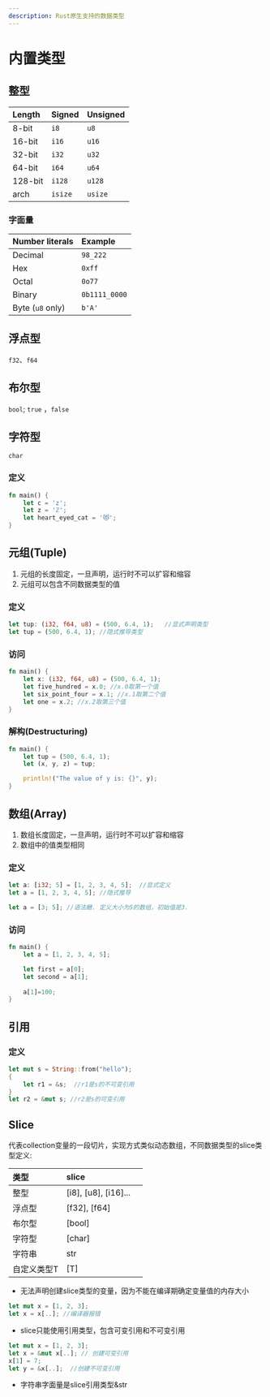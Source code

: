 ```yaml
---
description: Rust原生支持的数据类型
---
```


# 内置类型

## 整型

| Length | Signed | Unsigned |
| :--- | :--- | :--- |
| 8-bit | `i8` | `u8` |
| 16-bit | `i16` | `u16` |
| 32-bit | `i32` | `u32` |
| 64-bit | `i64` | `u64` |
| 128-bit | `i128` | `u128` |
| arch | `isize` | `usize` |

### 字面量

| Number literals | Example |
| :--- | :--- |
| Decimal | `98_222` |
| Hex | `0xff` |
| Octal | `0o77` |
| Binary | `0b1111_0000` |
| Byte \(`u8` only\) | `b'A'` |

## 浮点型

`f32`、`f64`

## 布尔型

`bool`; `true` ，`false` 

## 字符型

`char`

### 定义

```rust
fn main() {
    let c = 'z';
    let z = 'ℤ';
    let heart_eyed_cat = '😻';
}
```

## 元组\(Tuple\)

1. 元组的长度固定，一旦声明，运行时不可以扩容和缩容
2. 元组可以包含不同数据类型的值

### 定义

```rust
let tup: (i32, f64, u8) = (500, 6.4, 1);   //显式声明类型
let tup = (500, 6.4, 1); //隐式推导类型
```

### 访问

```rust
fn main() {
    let x: (i32, f64, u8) = (500, 6.4, 1);
    let five_hundred = x.0; //x.0取第一个值
    let six_point_four = x.1; //x.1取第二个值
    let one = x.2; //x.2取第三个值
}
```

### 解构\(Destructuring\)

```rust
fn main() {
    let tup = (500, 6.4, 1);
    let (x, y, z) = tup;

    println!("The value of y is: {}", y);
}
```

## 数组\(Array\)

1. 数组长度固定，一旦声明，运行时不可以扩容和缩容
2. 数组中的值类型相同

### 定义

```rust
let a: [i32; 5] = [1, 2, 3, 4, 5];  //显式定义
let a = [1, 2, 3, 4, 5]; //隐式推导

let a = [3; 5]; //语法糖. 定义大小为5的数组，初始值是3.
```

### 访问

```rust
fn main() {
    let a = [1, 2, 3, 4, 5];

    let first = a[0];
    let second = a[1];
    
    a[1]=100;
}
```

## 引用

### 定义

```rust
let mut s = String::from("hello");
{
    let r1 = &s;  //r1是s的不可变引用
}
let r2 = &mut s; //r2是s的可变引用
```

## Slice

代表collection变量的一段切片，实现方式类似动态数组，不同数据类型的slice类型定义:

| 类型 | slice |  |
| :--- | :--- | :--- |
| 整型 | \[i8\], \[u8\], \[i16\]... |  |
| 浮点型 | \[f32\], \[f64\] |  |
| 布尔型 | \[bool\] |  |
| 字符型 | \[char\] |  |
| 字符串 | str |  |
| 自定义类型T | \[T\] |  |

* 无法声明创建slice类型的变量，因为不能在编译期确定变量值的内存大小

```rust
let mut x = [1, 2, 3];
let x = x[..]; //编译器报错
```

* slice只能使用引用类型，包含可变引用和不可变引用

```rust
let mut x = [1, 2, 3];
let x = &mut x[..]; // 创建可变引用
x[1] = 7;
let y = &x[..];  //创建不可变引用
```

* 字符串字面量是slice引用类型&str

